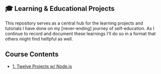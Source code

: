 ## :mortar_board: Learning & Educational Projects

This repository serves as a central hub for the learning projects and tutorials I have done on my [never-ending] journey of self-education. As I continue to record and document these learnings I'll do so in a format that others might find helfpful as well. 

## Course Contents
- [1. Twelve Projects w/ Node.js](#)


